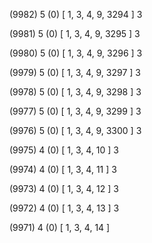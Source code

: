 (9982) 5 (0) [ 1, 3, 4, 9, 3294 ] 3 


(9981) 5 (0) [ 1, 3, 4, 9, 3295 ] 3 


(9980) 5 (0) [ 1, 3, 4, 9, 3296 ] 3 


(9979) 5 (0) [ 1, 3, 4, 9, 3297 ] 3 


(9978) 5 (0) [ 1, 3, 4, 9, 3298 ] 3 


(9977) 5 (0) [ 1, 3, 4, 9, 3299 ] 3 


(9976) 5 (0) [ 1, 3, 4, 9, 3300 ] 3 


(9975) 4 (0) [ 1, 3, 4, 10 ] 3 


(9974) 4 (0) [ 1, 3, 4, 11 ] 3 


(9973) 4 (0) [ 1, 3, 4, 12 ] 3 


(9972) 4 (0) [ 1, 3, 4, 13 ] 3 


(9971) 4 (0) [ 1, 3, 4, 14 ]  

